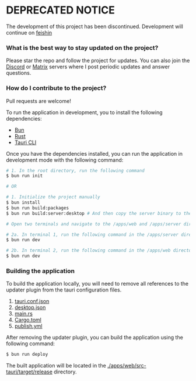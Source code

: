 # DEPRECATED NOTICE

The development of this project has been discontinued. Development will continue on [feishin](https://github.com/jeffvli/feishin)

### What is the best way to stay updated on the project?

Please star the repo and follow the project for updates. You can also join the [Discord](https://discord.gg/FVKpcMDy5f) or [Matrix](https://matrix.to/#/#sonixd:matrix.org) servers where I post periodic updates and answer questions.

### How do I contribute to the project?

Pull requests are welcome!

To run the application in development, you to install the following dependencies:

- [Bun](https://bun.sh/)
- [Rust](https://www.rust-lang.org/)
- [Tauri CLI](https://v2.tauri.app/reference/cli/)

Once you have the dependencies installed, you can run the application in development mode with the following command:

```bash
# 1. In the root directory, run the following command
$ bun run init

# OR

# 1. Initialize the project manually
$ bun install
$ bun run build:packages
$ bun run build:server:desktop # And then copy the server binary to the /apps/web/src-tauri/target/external directory

# Open two terminals and navigate to the /apps/web and /apps/server directory respectively. The order you run the commands in matters, since running the web app will attempt to start the server separately.

# 2a. In terminal 1, run the following command in the /apps/server directory
$ bun run dev

# 2b. In terminal 2, run the following command in the /apps/web directory
$ bun run dev

```

### Building the application

To build the application locally, you will need to remove all references to the updater plugin from the tauri configuration files.

1. [tauri.conf.json](./apps/web/src-tauri/tauri.conf.json)
2. [desktop.json](./apps/web/src-tauri/capabilities/desktop.json)
3. [main.rs](./apps/web/src-tauri/src/main.rs)
4. [Cargo.toml](./apps/web/src-tauri/Cargo.toml)
5. [publish.yml](./apps/web/src-tauri/publish.yml)

After removing the updater plugin, you can build the application using the following command:

```bash
$ bun run deploy
```

The built application will be located in the [./apps/web/src-tauri/target/release](./apps/web/src-tauri/target/release) directory.
